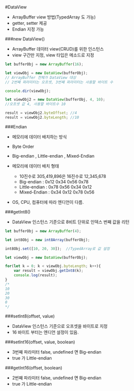 #DataView
  - ArrayBuffer view 방법(TypedArray 도 가능)
  - getter, setter 제공
  - Endian 지정 가능

###new DataView()
  - ArrayBuffer 데이터 view(CRUD)를 위한 인스턴스
  - view 구간만 지정, view 타입은 메소드로 지정

```javascript
let bufferObj = new ArrayBuffer(16);

let viewObj = new DataView(bufferObj);
// ArrayBuffer 전체가 DataView 대상
// 2번째 파라미터는 오프셋, 3번째 파라미터는 사용할 바이트 수

console.dir(viewObj);

let viewObj2 = new DataView(bufferObj, 4, 10);
//오프셋 값 4, 사용할 바이트수 10

result = viewObj2.byteOffset; //4
result = viewObj2.byteLength; //10
```

###Endian
  - 메모리에 데이터 배치하는 방식
  - Byte Order
  - Big-endian , Little-endian , Mixed-Endian

  - 메모리에 데이터 배치 형태
    - 10진수로 305,419,896은 16진수로 12,345,678
    - Big-endian    : 0x12 0x34 0x56 0x78
    - Little-endian : 0x78 0x56 0x34 0x12
    - Mixed-Endian  : 0x34 0x12 0x78 0x56
  - OS, CPU, 컴퓨터에 따라 엔디언이 다름.

###getInt8()
  - DataView 인스턴스 기준으로 8비트 단위로 인덱스 번째 값을 리턴
```javascript
let bufferObj = new ArrayBuffer(4);

let int8Obj = new int8Array(bufferObj);

int8Obj.set([10, 20, 30]);	//TypedArray로 값 설정

let viewObj = new DataView(bufferObj);

for(let k = 0; k < viewObj.byteLength; k++){
	var result = viewObj.getInt8(k);
	console.log(result);
}
/*
10
20
30
0
*/
```
###setInt8(offset, value)
  - DataView 인스턴스 기준으로 오프셋을 바이트로 지정
  - 16 바이트 부터는 엔디언 설정이 있음.

###setInt16(offset, value, boolean)
  - 3번째 파라미터 false, undefined 면 Big-endian
  - true 가 Little-endian

###getInt16(offset, boolean)
  - 2번째 파라미터 false, undefined 면 Big-endian
  - true 가 Little-endian
